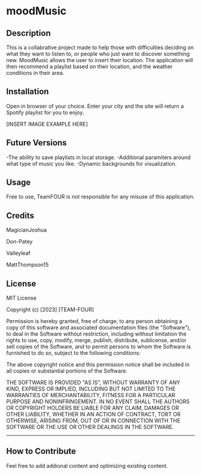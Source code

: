 

# moodMusic


## Description

This is a collabrative project made to help those with difficulties deciding on what they want to listen to, or people who just want to discover something new. MoodMusic allows the user to insert their location. The application will then recommend a playlist based on their location, and the weather conditions in their area.

## Installation

Open in browser of your choice. Enter your city and the site will return a Spotify playlist for you to enjoy.



[INSERT IMAGE EXAMPLE HERE]

## Future Versions
-The ability to save playlists in local storage.
-Additional paramiters around what type of music you like.
-Dynamic backgrounds for visualization.


## Usage

Free to use, TeamFOUR is not responsible for any misuse of this application.

## Credits

MagicianJoshua

Don-Patey

Valleyleaf

MattThompson15

## License

MIT License

Copyright (c) [2023] [TEAM-FOUR]

Permission is hereby granted, free of charge, to any person obtaining a copy of this software and associated documentation files (the "Software"), to deal in the Software without restriction, including without limitation the rights to use, copy, modify, merge, publish, distribute, sublicense, and/or sell copies of the Software, and to permit persons to whom the Software is furnished to do so, subject to the following conditions:

The above copyright notice and this permission notice shall be included in all copies or substantial portions of the Software.

THE SOFTWARE IS PROVIDED "AS IS", WITHOUT WARRANTY OF ANY KIND, EXPRESS OR IMPLIED, INCLUDING BUT NOT LIMITED TO THE WARRANTIES OF MERCHANTABILITY, FITNESS FOR A PARTICULAR PURPOSE AND NONINFRINGEMENT. IN NO EVENT SHALL THE AUTHORS OR COPYRIGHT HOLDERS BE LIABLE FOR ANY CLAIM, DAMAGES OR OTHER LIABILITY, WHETHER IN AN ACTION OF CONTRACT, TORT OR OTHERWISE, ARISING FROM, OUT OF OR IN CONNECTION WITH THE SOFTWARE OR THE USE OR OTHER DEALINGS IN THE SOFTWARE.

---

## How to Contribute

Feel free to add addional content and optimizing existing content.

